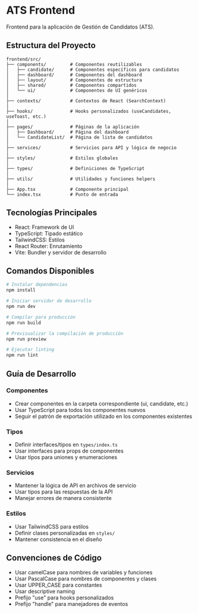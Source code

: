 # ATS Frontend

Frontend para la aplicación de Gestión de Candidatos (ATS).

## Estructura del Proyecto

```
frontend/src/
├── components/         # Componentes reutilizables
│   ├── candidate/      # Componentes específicos para candidatos
│   ├── dashboard/      # Componentes del dashboard
│   ├── layout/         # Componentes de estructura
│   ├── shared/         # Componentes compartidos
│   └── ui/             # Componentes de UI genéricos
│
├── contexts/           # Contextos de React (SearchContext)
│
├── hooks/              # Hooks personalizados (useCandidates, useToast, etc.)
│
├── pages/              # Páginas de la aplicación
│   ├── Dashboard/      # Página del dashboard
│   └── CandidateList/  # Página de lista de candidatos
│
├── services/           # Servicios para API y lógica de negocio
│
├── styles/             # Estilos globales
│
├── types/              # Definiciones de TypeScript
│
├── utils/              # Utilidades y funciones helpers
│
├── App.tsx             # Componente principal
└── index.tsx           # Punto de entrada
```

## Tecnologías Principales

- React: Framework de UI
- TypeScript: Tipado estático
- TailwindCSS: Estilos
- React Router: Enrutamiento
- Vite: Bundler y servidor de desarrollo

## Comandos Disponibles

```bash
# Instalar dependencias
npm install

# Iniciar servidor de desarrollo
npm run dev

# Compilar para producción
npm run build

# Previsualizar la compilación de producción
npm run preview

# Ejecutar linting
npm run lint
```

## Guía de Desarrollo

### Componentes

- Crear componentes en la carpeta correspondiente (ui, candidate, etc.)
- Usar TypeScript para todos los componentes nuevos
- Seguir el patrón de exportación utilizado en los componentes existentes

### Tipos

- Definir interfaces/tipos en `types/index.ts`
- Usar interfaces para props de componentes
- Usar tipos para uniones y enumeraciones

### Servicios

- Mantener la lógica de API en archivos de servicio
- Usar tipos para las respuestas de la API
- Manejar errores de manera consistente

### Estilos

- Usar TailwindCSS para estilos
- Definir clases personalizadas en `styles/`
- Mantener consistencia en el diseño

## Convenciones de Código

- Usar camelCase para nombres de variables y funciones
- Usar PascalCase para nombres de componentes y clases
- Usar UPPER_CASE para constantes
- Usar descriptive naming
- Prefijo "use" para hooks personalizados
- Prefijo "handle" para manejadores de eventos
